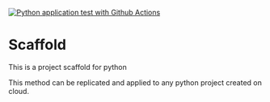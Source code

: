 [![Python application test with Github Actions](https://github.com/shailu1391/Scaffold/actions/workflows/main.yml/badge.svg)](https://github.com/shailu1391/Scaffold/actions/workflows/main.yml)

# Scaffold
This is a project scaffold for python

This method can be replicated and applied to any python project created on cloud.
